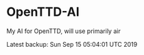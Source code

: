 # OpenTTD-AI
My AI for OpenTTD, will use primarily air

Latest backup: Sun Sep 15 05:04:01 UTC 2019

